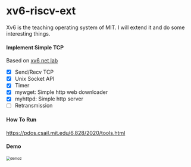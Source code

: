 # xv6-riscv-ext

Xv6 is the teaching operating system of MIT. I will extend it and do some interesting things.

#### Implement Simple TCP

Based on [xv6 net lab](https://pdos.csail.mit.edu/6.828/2020/labs/net.html)

- [x] Send/Recv TCP
- [x] Unix Socket API
- [x] Timer
- [x] mywget: Simple http web downloader
- [x] myhttpd: Simple http server
- [ ] Retransmission

#### How To Run

https://pdos.csail.mit.edu/6.828/2020/tools.html

#### Demo

<img src="https://whileskies-pic.oss-cn-beijing.aliyuncs.com/demo2.png" alt="demo2" style="zoom:67%;" />
